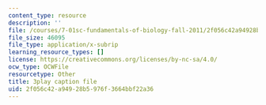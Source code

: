 ```yaml
---
content_type: resource
description: ''
file: /courses/7-01sc-fundamentals-of-biology-fall-2011/2f056c42a94928b5976f3664bbf22a36_DRBREvFL19g.srt
file_size: 46095
file_type: application/x-subrip
learning_resource_types: []
license: https://creativecommons.org/licenses/by-nc-sa/4.0/
ocw_type: OCWFile
resourcetype: Other
title: 3play caption file
uid: 2f056c42-a949-28b5-976f-3664bbf22a36
---
```


